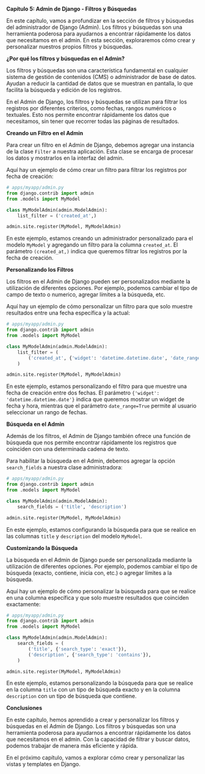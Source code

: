 **Capítulo 5: Admin de Django - Filtros y Búsquedas**

En este capítulo, vamos a profundizar en la sección de filtros y búsquedas del administrador de Django (Admin). Los filtros y búsquedas son una herramienta poderosa para ayudarnos a encontrar rápidamente los datos que necesitamos en el admin. En esta sección, exploraremos cómo crear y personalizar nuestros propios filtros y búsquedas.

**¿Por qué los filtros y búsquedas en el Admin?**

Los filtros y búsquedas son una característica fundamental en cualquier sistema de gestión de contenidos (CMS) o administrador de base de datos. Ayudan a reducir la cantidad de datos que se muestran en pantalla, lo que facilita la búsqueda y edición de los registros.

En el Admin de Django, los filtros y búsquedas se utilizan para filtrar los registros por diferentes criterios, como fechas, rangos numéricos o textuales. Esto nos permite encontrar rápidamente los datos que necesitamos, sin tener que recorrer todas las páginas de resultados.

**Creando un Filtro en el Admin**

Para crear un filtro en el Admin de Django, debemos agregar una instancia de la clase `Filter` a nuestra aplicación. Esta clase se encarga de procesar los datos y mostrarlos en la interfaz del admin.

Aquí hay un ejemplo de cómo crear un filtro para filtrar los registros por fecha de creación:
```python
# apps/myapp/admin.py
from django.contrib import admin
from .models import MyModel

class MyModelAdmin(admin.ModelAdmin):
    list_filter = ('created_at',)

admin.site.register(MyModel, MyModelAdmin)
```
En este ejemplo, estamos creando un administrador personalizado para el modelo `MyModel` y agregando un filtro para la columna `created_at`. El parámetro `(created_at,)` indica que queremos filtrar los registros por la fecha de creación.

**Personalizando los Filtros**

Los filtros en el Admin de Django pueden ser personalizados mediante la utilización de diferentes opciones. Por ejemplo, podemos cambiar el tipo de campo de texto o numerico, agregar límites a la búsqueda, etc.

Aquí hay un ejemplo de cómo personalizar un filtro para que solo muestre resultados entre una fecha específica y la actual:
```python
# apps/myapp/admin.py
from django.contrib import admin
from .models import MyModel

class MyModelAdmin(admin.ModelAdmin):
    list_filter = (
        ('created_at', {'widget': 'datetime.datetime.date', 'date_range': True}),
    )

admin.site.register(MyModel, MyModelAdmin)
```
En este ejemplo, estamos personalizando el filtro para que muestre una fecha de creación entre dos fechas. El parámetro `{'widget': 'datetime.datetime.date'}` indica que queremos mostrar un widget de fecha y hora, mientras que el parámetro `date_range=True` permite al usuario seleccionar un rango de fechas.

**Búsqueda en el Admin**

Además de los filtros, el Admin de Django también ofrece una función de búsqueda que nos permite encontrar rápidamente los registros que coinciden con una determinada cadena de texto.

Para habilitar la búsqueda en el Admin, debemos agregar la opción `search_fields` a nuestra clase administradora:
```python
# apps/myapp/admin.py
from django.contrib import admin
from .models import MyModel

class MyModelAdmin(admin.ModelAdmin):
    search_fields = ('title', 'description')

admin.site.register(MyModel, MyModelAdmin)
```
En este ejemplo, estamos configurando la búsqueda para que se realice en las columnas `title` y `description` del modelo `MyModel`.

**Customizando la Búsqueda**

La búsqueda en el Admin de Django puede ser personalizada mediante la utilización de diferentes opciones. Por ejemplo, podemos cambiar el tipo de búsqueda (exacto, contiene, inicia con, etc.) o agregar límites a la búsqueda.

Aquí hay un ejemplo de cómo personalizar la búsqueda para que se realice en una columna específica y que solo muestre resultados que coinciden exactamente:
```python
# apps/myapp/admin.py
from django.contrib import admin
from .models import MyModel

class MyModelAdmin(admin.ModelAdmin):
    search_fields = (
        ('title', {'search_type': 'exact'}),
        ('description', {'search_type': 'contains'}),
    )

admin.site.register(MyModel, MyModelAdmin)
```
En este ejemplo, estamos personalizando la búsqueda para que se realice en la columna `title` con un tipo de búsqueda exacto y en la columna `description` con un tipo de búsqueda que contiene.

**Conclusiones**

En este capítulo, hemos aprendido a crear y personalizar los filtros y búsquedas en el Admin de Django. Los filtros y búsquedas son una herramienta poderosa para ayudarnos a encontrar rápidamente los datos que necesitamos en el admin. Con la capacidad de filtrar y buscar datos, podemos trabajar de manera más eficiente y rápida.

En el próximo capítulo, vamos a explorar cómo crear y personalizar las vistas y templates en Django.